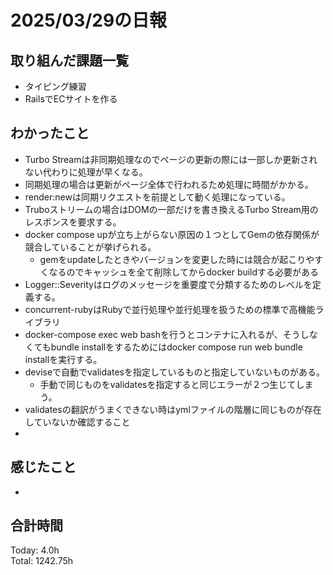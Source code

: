 # 2025/03/29の日報
## 取り組んだ課題一覧
* タイピング練習
*  RailsでECサイトを作る
## わかったこと
* Turbo Streamは非同期処理なのでページの更新の際には一部しか更新されない代わりに処理が早くなる。
* 同期処理の場合は更新がページ全体で行われるため処理に時間がかかる。
* render:newは同期リクエストを前提として動く処理になっている。
* Truboストリームの場合はDOMの一部だけを書き換えるTurbo Stream用のレスポンスを要求する。
* docker compose upが立ち上がらない原因の１つとしてGemの依存関係が競合していることが挙げられる。
  *  gemをupdateしたときやバージョンを変更した時には競合が起こりやすくなるのでキャッシュを全て削除してからdocker buildする必要がある
* Logger::Severityはログのメッセージを重要度で分類するためのレベルを定義する。
* concurrent-rubyはRubyで並行処理や並行処理を扱うための標準で高機能ライブラリ
* docker-compose exec web bashを行うとコンテナに入れるが、そうしなくてもbundle installをするためにはdocker compose run web bundle installを実行する。
* deviseで自動でvalidatesを指定しているものと指定していないものがある。
  * 手動で同じものをvalidatesを指定すると同じエラーが２つ生じてしまう。
* validatesの翻訳がうまくできない時はymlファイルの階層に同じものが存在していないか確認すること
*  
## 感じたこと
* 
##  合計時間 
Today: 4.0h<br>
Total: 1242.75h
